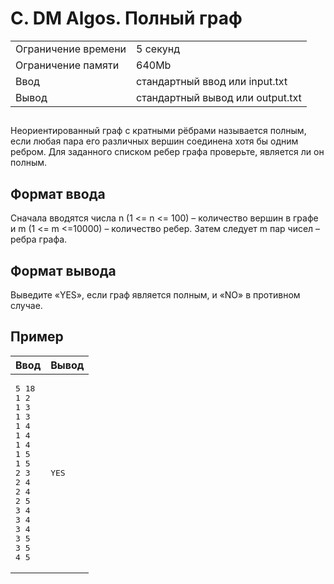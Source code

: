 <div class="problem-statement">
   <div class="header">
      <h1 class="title">C. DM Algos. Полный граф</h1>
      <table>
         <tr class="time-limit">
            <td class="property-title">Ограничение времени</td>
            <td>5&nbsp;секунд</td>
         </tr>
         <tr class="memory-limit">
            <td class="property-title">Ограничение памяти</td>
            <td>640Mb</td>
         </tr>
         <tr class="input-file">
            <td class="property-title">Ввод</td>
            <td colspan="1">стандартный ввод или input.txt</td>
         </tr>
         <tr class="output-file">
            <td class="property-title">Вывод</td>
            <td colspan="1">стандартный вывод или output.txt</td>
         </tr>
      </table>
   </div>
   <h2></h2>
   <div class="legend"><span style="">
         <p>Неориентированный граф с кратными рёбрами называется полным, если любая пара его различных вершин соединена хотя бы одним
            ребром. Для заданного списком ребер графа проверьте, является ли он полным.
         </p></span></div>
   <h2>Формат ввода</h2>
   <div class="input-specification"><span style="">
         <p>Сначала вводятся числа n (1 &lt;= n &lt;= 100) – количество вершин в графе и m (1 &lt;= m &lt;=10000) – количество ребер. Затем следует
            m пар чисел – ребра графа.
         </p></span></div>
   <h2>Формат вывода</h2>
   <div class="output-specification"><span style="">
         <p>Выведите «YES», если граф является полным, и «NO» в противном случае.</p></span></div>
   <h2>Пример</h2>
   <table class="sample-tests">
      <thead>
         <tr>
            <th>Ввод</th>
            <th>Вывод</th>
         </tr>
      </thead>
      <tbody>
         <tr>
            <td><pre>5 18
1 2
1 3
1 3
1 4
1 4
1 4
1 5
1 5
2 3
2 4
2 4
2 5
3 4
3 4
3 4
3 5
3 5
4 5
</pre></td>
            <td><pre>YES
</pre></td>
